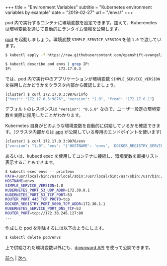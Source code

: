 +++
title = "Environment Variables"
subtitle = "Kubernetes environment variables by example"
date = "2019-02-27"
url = "/envs/"
+++

pod 内で実行するコンテナに環境変数を設定できます。加えて、Kuberenetes は環境変数を通じて自動的にランタイム情報を公開します。

[pod](https://github.com/openshift-evangelists/kbe/blob/master/specs/envs/pod.yaml) を起動しましょう。環境変数 `SIMPLE_SERVICE_VERSION` を値 `1.0` で渡しています。

```bash
$ kubectl apply -f https://raw.githubusercontent.com/openshift-evangelists/kbe/master/specs/envs/pod.yaml

$ kubectl describe pod envs | grep IP:
IP:                     172.17.0.3
```

では、pod 内で実行中のアプリケーションが環境変数 `SIMPLE_SERVICE_VERSION` を採用したかどうかをクラスタ内部から確認しましょう。

```bash
[cluster] $ curl 172.17.0.3:9876/info
{"host": "172.17.0.3:9876", "version": "1.0", "from": "172.17.0.1"}
```

デフォルトのレスポンスは `"version": "0.5.0"` なので、ユーザー設定の環境変数を実際に採用したことがわかります。

Kubernetes 自身がどのような環境変数を自動的に供給しているかを確認できます。(クラスタ内部からは [app](https://github.com/mhausenblas/simpleservice) が公開している専用のエンドポイントを使います)

```bash
[cluster] $ curl 172.17.0.3:9876/env
{"version": "1.0", "env": "{'HOSTNAME': 'envs', 'DOCKER_REGISTRY_SERVICE_PORT': '5000', 'KUBERNETES_PORT_443_TCP_ADDR': '172.30.0.1', 'ROUTER_PORT_80_TCP_PROTO': 'tcp', 'KUBERNETES_PORT_53_UDP_PROTO': 'udp', 'ROUTER_SERVICE_HOST': '172.30.246.127', 'ROUTER_PORT_1936_TCP_PROTO': 'tcp', 'KUBERNETES_SERVICE_PORT_DNS': '53', 'DOCKER_REGISTRY_PORT_5000_TCP_PORT': '5000', 'PATH': '/usr/local/bin:/usr/local/sbin:/usr/local/bin:/usr/sbin:/usr/bin:/sbin:/bin', 'ROUTER_SERVICE_PORT_443_TCP': '443', 'KUBERNETES_PORT_53_TCP': 'tcp://172.30.0.1:53', 'KUBERNETES_SERVICE_PORT': '443', 'ROUTER_PORT_80_TCP_ADDR': '172.30.246.127', 'LANG': 'C.UTF-8', 'KUBERNETES_PORT_53_TCP_ADDR': '172.30.0.1', 'PYTHON_VERSION': '2.7.13', 'KUBERNETES_SERVICE_HOST': '172.30.0.1', 'PYTHON_PIP_VERSION': '9.0.1', 'DOCKER_REGISTRY_PORT_5000_TCP_PROTO': 'tcp', 'REFRESHED_AT': '2017-04-24T13:50', 'ROUTER_PORT_1936_TCP': 'tcp://172.30.246.127:1936', 'KUBERNETES_PORT_53_TCP_PROTO': 'tcp', 'KUBERNETES_PORT_53_TCP_PORT': '53', 'HOME': '/root', 'DOCKER_REGISTRY_SERVICE_HOST': '172.30.1.1', 'GPG_KEY': 'C01E1CAD5EA2C4F0B8E3571504C367C218ADD4FF', 'ROUTER_SERVICE_PORT_80_TCP': '80', 'ROUTER_PORT_443_TCP_ADDR': '172.30.246.127', 'ROUTER_PORT_1936_TCP_ADDR': '172.30.246.127', 'ROUTER_SERVICE_PORT': '80', 'ROUTER_PORT_443_TCP_PORT': '443', 'KUBERNETES_SERVICE_PORT_DNS_TCP': '53', 'KUBERNETES_PORT_53_UDP_ADDR': '172.30.0.1', 'KUBERNETES_PORT_53_UDP': 'udp://172.30.0.1:53', 'KUBERNETES_PORT': 'tcp://172.30.0.1:443', 'ROUTER_PORT_1936_TCP_PORT': '1936', 'ROUTER_PORT_80_TCP': 'tcp://172.30.246.127:80', 'KUBERNETES_SERVICE_PORT_HTTPS': '443', 'KUBERNETES_PORT_53_UDP_PORT': '53', 'ROUTER_PORT_80_TCP_PORT': '80', 'ROUTER_PORT': 'tcp://172.30.246.127:80', 'ROUTER_PORT_443_TCP': 'tcp://172.30.246.127:443', 'SIMPLE_SERVICE_VERSION': '1.0', 'ROUTER_PORT_443_TCP_PROTO': 'tcp', 'KUBERNETES_PORT_443_TCP': 'tcp://172.30.0.1:443', 'DOCKER_REGISTRY_PORT_5000_TCP': 'tcp://172.30.1.1:5000', 'DOCKER_REGISTRY_PORT': 'tcp://172.30.1.1:5000', 'KUBERNETES_PORT_443_TCP_PORT': '443', 'ROUTER_SERVICE_PORT_1936_TCP': '1936', 'DOCKER_REGISTRY_PORT_5000_TCP_ADDR': '172.30.1.1', 'DOCKER_REGISTRY_SERVICE_PORT_5000_TCP': '5000', 'KUBERNETES_PORT_443_TCP_PROTO': 'tcp'}"}
```

あるいは、kubectl exec を使用してコンテナに接続し、環境変数を直接リスト表示することもできます。

```bash
$ kubectl exec envs -- printenv
PATH=/usr/local/bin:/usr/local/sbin:/usr/local/bin:/usr/sbin:/usr/bin:/sbin:/bin
HOSTNAME=envs
SIMPLE_SERVICE_VERSION=1.0
KUBERNETES_PORT_53_UDP_ADDR=172.30.0.1
KUBERNETES_PORT_53_TCP_PORT=53
ROUTER_PORT_443_TCP_PROTO=tcp
DOCKER_REGISTRY_PORT_5000_TCP_ADDR=172.30.1.1
KUBERNETES_SERVICE_PORT_DNS_TCP=53
ROUTER_PORT=tcp://172.30.246.127:80
...
```

作成した pod を削除するには以下のようにします。

```bash
$ kubectl delete pod/envs
```

上で供給された環境変数以外にも、[downward API](https://kubernetes.io/docs/user-guide/downward-api/) を使って公開できます。

[前へ](/healthz) | [次へ](/ns)
